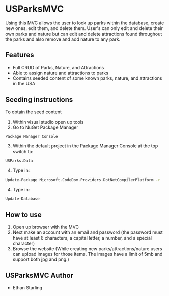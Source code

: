 # USParksMVC

Using this MVC allows the user to look up parks within the database, create new ones, edit them, and delete them.
    User's can only edit and delete their own parks and nature but can edit and delete attractions found throughout the parks and also remove and add nature to any park.

## Features
- Full CRUD of Parks, Nature, and Attractions
- Able to assign nature and attractions to parks
- Contains seeded content of some known parks, nature, and attractions in the USA

## Seeding instructions
To obtain the seed content
1. Within visual studio open up tools
2. Go to NuGet Package Manager
```sh
Package Manager Console
```
3. Within the default project in the Package Manager Console at the top switch to:
```sh
USParks.Data
```
4. Type in: 
```sh
Update-Package Microsoft.CodeDom.Providers.DotNetCompilerPlatform -r
```
4. Type in: 
```sh
Update-Database
```

## How to use
1. Open up browser with the MVC
2. Next make an account with an email and password (the password must have at least 6 characters, a capital letter, a number, and a special character)
3. Browse the website (While creating new parks/attractions/nature users can upload images for those items.  The images have a limit of 5mb and support both jpg and png.)



## USParksMVC Author
- Ethan Starling
